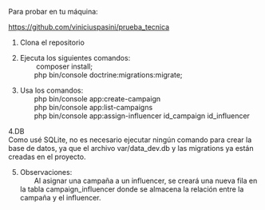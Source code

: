 Para probar en tu máquina:

https://github.com/viniciuspasini/prueba_tecnica

1. Clona el repositorio

2. Ejecuta los siguientes comandos:<br>
       composer install;<br>
       php bin/console doctrine:migrations:migrate;<br>

3. Usa los comandos:<br>
       php bin/console app:create-campaign<br>
       php bin/console app:list-campaigns<br>
       php bin/console app:assign-influencer id_campaign id_influencer<br>

4.DB<br>
Como usé SQLite, no es necesario ejecutar ningún comando para crear la base de datos, ya que el archivo var/data_dev.db y las migrations ya están creadas en el proyecto.<br>

5. Observaciones:<br>
       Al asignar una campaña a un influencer, se creará una nueva fila en la tabla campaign_influencer donde se almacena la relación entre la campaña y el influencer.
